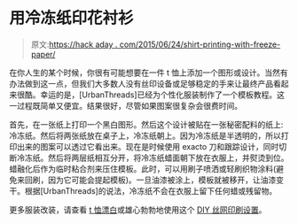 # 用冷冻纸印花衬衫

> 原文:[https://hack aday . com/2015/06/24/shirt-printing-with-freeze-paper/](https://hackaday.com/2015/06/24/shirt-printing-with-freezer-paper/)

在你人生的某个时候，你很有可能想要在一件 t 恤上添加一个图形或设计。当然有办法做到这一点，但我们大多数人没有丝印设备或足够稳定的手来让最终产品看起来很酷。幸运的是，[UrbanThreads]已经为个性化服装制作了一个模板教程。这一过程既简单又便宜。结果很好，尽管如果图案很复杂会很费时间。

首先，在一张纸上打印一个黑白图形。然后这个设计被贴在一张秘密配料的纸上:冷冻纸。然后将两张纸放在桌子上，冷冻纸朝上。因为冷冻纸是半透明的，所以打印出来的图案可以透过它看出来。现在是时候使用 exacto 刀和跟踪设计，同时切断冷冻纸。然后将两层纸相互分开，将冷冻纸蜡面朝下放在衣服上，并熨烫到位。蜡融化后作为临时粘合剂来压住模板。此时，可以用刷子喷洒或轻刷织物涂料(避免来回刷，因为它可能会提起模板)。一旦油漆被涂上，模板就被移开，让油漆变干。根据[UrbanThreads]的说法，冷冻纸不会在衣服上留下任何蜡或残留物。

更多服装改装，请查看 [t 恤漂白](http://hackaday.com/2011/10/04/hackaday-links-october-4-2011/)或雄心勃勃地使用这个 [DIY 丝网印刷设置](http://hackaday.com/2014/03/15/easily-silkscreen-all-the-things/)。